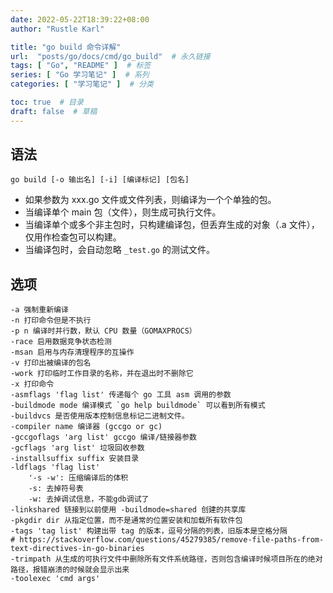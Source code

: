 ```yaml
---
date: 2022-05-22T18:39:22+08:00
author: "Rustle Karl"

title: "go build 命令详解"
url:  "posts/go/docs/cmd/go_build"  # 永久链接
tags: [ "Go", "README" ]  # 标签
series: [ "Go 学习笔记" ]  # 系列
categories: [ "学习笔记" ]  # 分类

toc: true  # 目录
draft: false  # 草稿
---
```


## 语法

```shell
go build [-o 输出名] [-i] [编译标记] [包名]
```

- 如果参数为 xxx.go 文件或文件列表，则编译为一个个单独的包。
- 当编译单个 main 包（文件），则生成可执行文件。
- 当编译单个或多个非主包时，只构建编译包，但丢弃生成的对象（.a 文件），仅用作检查包可以构建。
- 当编译包时，会自动忽略 `_test.go` 的测试文件。

## 选项

```shell
-a 强制重新编译
-n 打印命令但是不执行
-p n 编译时并行数，默认 CPU 数量（GOMAXPROCS）
-race 启用数据竞争状态检测
-msan 启用与内存清理程序的互操作
-v 打印出被编译的包名
-work 打印临时工作目录的名称，并在退出时不删除它
-x 打印命令
-asmflags 'flag list' 传递每个 go 工具 asm 调用的参数
-buildmode mode 编译模式 `go help buildmode` 可以看到所有模式
-buildvcs 是否使用版本控制信息标记二进制文件。 
-compiler name 编译器 (gccgo or gc)
-gccgoflags 'arg list' gccgo 编译/链接器参数
-gcflags 'arg list' 垃圾回收参数
-installsuffix suffix 安装目录
-ldflags 'flag list'
    '-s -w': 压缩编译后的体积
    -s: 去掉符号表
    -w: 去掉调试信息，不能gdb调试了
-linkshared 链接到以前使用 -buildmode=shared 创建的共享库
-pkgdir dir 从指定位置，而不是通常的位置安装和加载所有软件包
-tags 'tag list' 构建出带 tag 的版本，逗号分隔的列表，旧版本是空格分隔
# https://stackoverflow.com/questions/45279385/remove-file-paths-from-text-directives-in-go-binaries
-trimpath 从生成的可执行文件中删除所有文件系统路径，否则包含编译时候项目所在的绝对路径，报错崩溃的时候就会显示出来
-toolexec 'cmd args'
```
